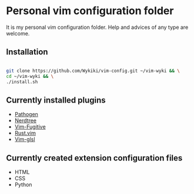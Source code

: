 # Personal vim configuration folder

It is my personal vim configuration folder.
Help and advices of any type are welcome.

## Installation

```bash

git clone https://github.com/Wykiki/vim-config.git ~/vim-wyki && \
cd ~/vim-wyki && \
./install.sh

```

## Currently installed plugins

* [Pathogen](https://github.com/tpope/vim-pathogen)
* [Nerdtree](https://github.com/scrooloose/nerdtree)
* [Vim-Fugitive](https://github.com/tpope/vim-fugitive)
* [Rust.vim](https://github.com/rust-lang/rust.vim.git)
* [Vim-glsl](https://github.com/tikhomirov/vim-glsl)

## Currently created extension configuration files

* HTML
* CSS
* Python
